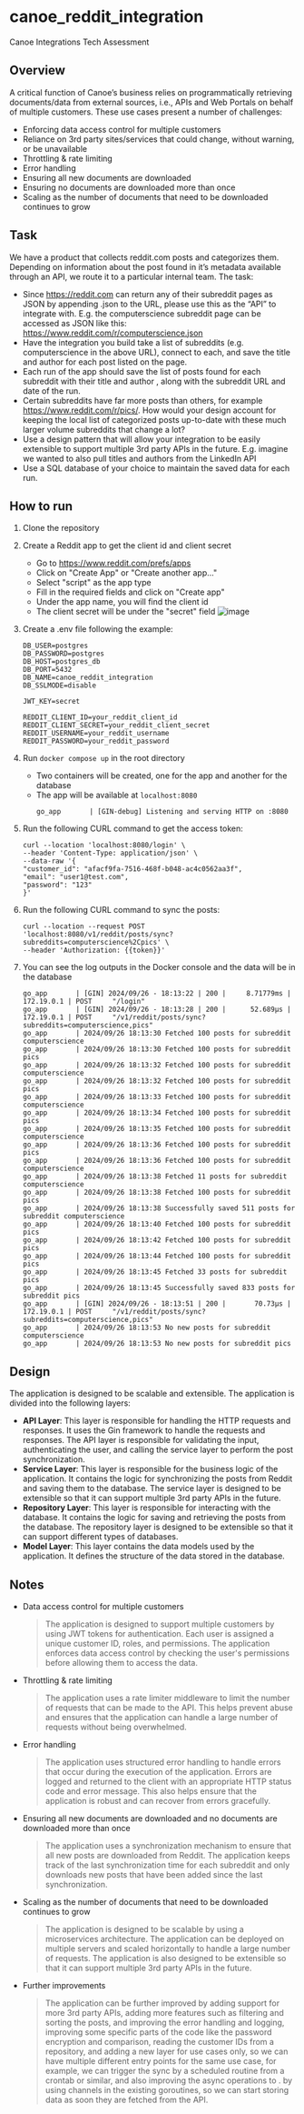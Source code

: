 # canoe_reddit_integration

Canoe Integrations Tech Assessment

## Overview

A critical function of Canoe’s business relies on programmatically retrieving documents/data from external sources,
i.e., APIs and Web Portals on behalf of multiple customers.
These use cases present a number of challenges:

- Enforcing data access control for multiple customers
- Reliance on 3rd party sites/services that could change, without warning, or be unavailable
- Throttling & rate limiting
- Error handling
- Ensuring all new documents are downloaded
- Ensuring no documents are downloaded more than once
- Scaling as the number of documents that need to be downloaded continues to grow

## Task

We have a product that collects reddit.com posts and categorizes them. Depending on information about the post found in
it’s metadata available through an API, we route it to a particular internal team. The task:

- Since https://reddit.com can return any of their subreddit pages as JSON by appending .json to the URL, please use
  this as the “API” to integrate with. E.g. the computerscience subreddit page can be accessed as JSON like
  this: https://www.reddit.com/r/computerscience.json
- Have the integration you build take a list of subreddits (e.g. computerscience in the above URL), connect to each, and
  save the title and author for each post listed on the page.
- Each run of the app should save the list of posts found for each subreddit with their title and author , along with
  the subreddit URL and date of the run.
- Certain subreddits have far more posts than others, for example https://www.reddit.com/r/pics/. How would your design
  account for keeping the local list of categorized posts up-to-date with these much larger volume subreddits that
  change a lot?
- Use a design pattern that will allow your integration to be easily extensible to support multiple 3rd party APIs in
  the future. E.g. imagine we wanted to also pull titles and authors from the LinkedIn API
- Use a SQL database of your choice to maintain the saved data for each run.

## How to run

1. Clone the repository
2. Create a Reddit app to get the client id and client secret
    - Go to https://www.reddit.com/prefs/apps
    - Click on "Create App" or "Create another app..."
    - Select "script" as the app type
    - Fill in the required fields and click on "Create app"
    - Under the app name, you will find the client id
    - The client secret will be under the "secret" field
      ![image](https://github.com/user-attachments/assets/f68ee8b4-7983-45d8-accb-ba1c48c49894)

3. Create a .env file following the example:
    ```
    DB_USER=postgres
    DB_PASSWORD=postgres
    DB_HOST=postgres_db
    DB_PORT=5432
    DB_NAME=canoe_reddit_integration
    DB_SSLMODE=disable
    
    JWT_KEY=secret
    
    REDDIT_CLIENT_ID=your_reddit_client_id
    REDDIT_CLIENT_SECRET=your_reddit_client_secret
    REDDIT_USERNAME=your_reddit_username
    REDDIT_PASSWORD=your_reddit_password
    ```
4. Run `docker compose up` in the root directory
    - Two containers will be created, one for the app and another for the database
    - The app will be available at `localhost:8080`
       ```shell
      go_app       | [GIN-debug] Listening and serving HTTP on :8080
      ```
5. Run the following CURL command to get the access token:
    ```shell
    curl --location 'localhost:8080/login' \
    --header 'Content-Type: application/json' \
    --data-raw '{
    "customer_id": "afacf9fa-7516-468f-b048-ac4c0562aa3f",
    "email": "user1@test.com",
    "password": "123"
    }'
    ```
6. Run the following CURL command to sync the posts:
    ```shell
   curl --location --request POST 'localhost:8080/v1/reddit/posts/sync?subreddits=computerscience%2Cpics' \
   --header 'Authorization: {{token}}'
    ```
7. You can see the log outputs in the Docker console and the data will be in the database
   ```shell
   go_app       | [GIN] 2024/09/26 - 18:13:22 | 200 |     8.71779ms |      172.19.0.1 | POST     "/login"
   go_app       | [GIN] 2024/09/26 - 18:13:28 | 200 |      52.689µs |      172.19.0.1 | POST     "/v1/reddit/posts/sync?subreddits=computerscience,pics"
   go_app       | 2024/09/26 18:13:30 Fetched 100 posts for subreddit computerscience
   go_app       | 2024/09/26 18:13:30 Fetched 100 posts for subreddit pics
   go_app       | 2024/09/26 18:13:32 Fetched 100 posts for subreddit computerscience
   go_app       | 2024/09/26 18:13:32 Fetched 100 posts for subreddit pics
   go_app       | 2024/09/26 18:13:33 Fetched 100 posts for subreddit computerscience
   go_app       | 2024/09/26 18:13:34 Fetched 100 posts for subreddit pics
   go_app       | 2024/09/26 18:13:35 Fetched 100 posts for subreddit computerscience
   go_app       | 2024/09/26 18:13:36 Fetched 100 posts for subreddit pics
   go_app       | 2024/09/26 18:13:36 Fetched 100 posts for subreddit computerscience
   go_app       | 2024/09/26 18:13:38 Fetched 11 posts for subreddit computerscience
   go_app       | 2024/09/26 18:13:38 Fetched 100 posts for subreddit pics
   go_app       | 2024/09/26 18:13:38 Successfully saved 511 posts for subreddit computerscience
   go_app       | 2024/09/26 18:13:40 Fetched 100 posts for subreddit pics
   go_app       | 2024/09/26 18:13:42 Fetched 100 posts for subreddit pics
   go_app       | 2024/09/26 18:13:44 Fetched 100 posts for subreddit pics
   go_app       | 2024/09/26 18:13:45 Fetched 33 posts for subreddit pics
   go_app       | 2024/09/26 18:13:45 Successfully saved 833 posts for subreddit pics
   go_app       | [GIN] 2024/09/26 - 18:13:51 | 200 |       70.73µs |      172.19.0.1 | POST     "/v1/reddit/posts/sync?subreddits=computerscience,pics"
   go_app       | 2024/09/26 18:13:53 No new posts for subreddit computerscience
   go_app       | 2024/09/26 18:13:53 No new posts for subreddit pics
   ```
## Design

The application is designed to be scalable and extensible. The application is divided into the following layers:

- **API Layer**: This layer is responsible for handling the HTTP requests and responses. It uses the Gin framework to
  handle the requests and responses. The API layer is responsible for validating the input, authenticating the user,
  and calling the service layer to perform the post synchronization.
- **Service Layer**: This layer is responsible for the business logic of the application. It contains the logic for
  synchronizing the posts from Reddit and saving them to the database. The service layer is designed to be extensible
  so that it can support multiple 3rd party APIs in the future.
- **Repository Layer**: This layer is responsible for interacting with the database. It contains the logic for saving and
  retrieving the posts from the database. The repository layer is designed to be extensible so that it can support
  different types of databases.
- **Model Layer**: This layer contains the data models used by the application. It defines the structure of the data
  stored in the database.

## Notes

- Data access control for multiple customers
  > The application is designed to support multiple customers by using JWT
    tokens for authentication. Each user is assigned a unique customer ID, roles, and permissions. The application enforces
    data access control by checking the user's permissions before allowing them to access the data.
- Throttling & rate limiting
  > The application uses a rate limiter middleware to limit the number of requests that can be made to the API. This
    helps prevent abuse and ensures that the application can handle a large number of requests without being
    overwhelmed.
- Error handling
  > The application uses structured error handling to handle errors that occur during the execution of the application.
    Errors are logged and returned to the client with an appropriate HTTP status code and error message. This also helps
    ensure that the application is robust and can recover from errors gracefully.
- Ensuring all new documents are downloaded and no documents are downloaded more than once
  > The application uses a synchronization mechanism to ensure that all new posts are downloaded from Reddit. The
    application keeps track of the last synchronization time for each subreddit and only downloads new posts that have
    been added since the last synchronization.
- Scaling as the number of documents that need to be downloaded continues to grow
  > The application is designed to be scalable by using a microservices architecture. The application can be deployed
    on multiple servers and scaled horizontally to handle a large number of requests. The application is also designed
    to be extensible so that it can support multiple 3rd party APIs in the future.
- Further improvements
  > The application can be further improved by adding support for more 3rd party APIs, adding more features such as
    filtering and sorting the posts, and improving the error handling and logging, improving some specific parts of
    the code like the password encryption and comparison, reading the customer IDs from a repository, and adding a new 
    layer for use cases only, so we can have multiple different entry points for the same use case, for example, 
    we can trigger the sync by a scheduled routine from a crontab or similar, and also improving the async operations to .
    by using channels in the existing goroutines, so we can start storing data as soon they are fetched from the API.   